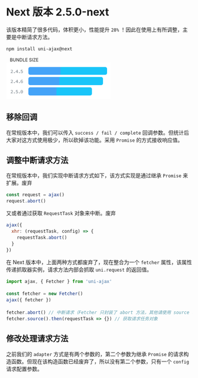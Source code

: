 # Next 版本 <Badge>2.5.0-next</Badge>

该版本精简了很多代码，体积更小，性能提升 `28%` ！因此在使用上有所调整，主要是中断请求方法。

```bash
npm install uni-ajax@next
```

<div>
  <div style="font-size:12px;color:var(--vp-c-text-2);margin-left:10px">BUNDLE SIZE</div>
  <img src="./next.png" />
</div>

## 移除回调

在常规版本中，我们可以传入 `success / fail / complete` 回调参数。但统计后大家对这方式使用极少，所以砍掉该功能。采用 `Promise` 的方式接收响应值。

## 调整中断请求方法

在常规版本中，我们实现中断请求方式如下，该方式实现是通过继承 `Promise` 来扩展。<Badge type="danger">废弃</Badge>

```js
const request = ajax()
request.abort() 
```

又或者通过获取 `RequestTask` 对象来中断。<Badge type="danger">废弃</Badge>

```js
ajax({
  xhr: (requestTask, config) => {
    requestTask.abort()
  }
})
```

在 Next 版本中，上面两种方式都废弃了，现在整合为一个 `fetcher` 属性，该属性传递抓取器实例，请求方法内部会抓取 `uni.request` 的返回值。

```js
import ajax, { Fetcher } from 'uni-ajax'

const fetcher = new Fetcher()
ajax({ fetcher })

fetcher.abort() // 中断请求（Fetcher 只封装了 abort 方法，其他请使用 source 获取使用）
fetcher.source().then(requestTask => {}) // 获取请求任务对象
```

## 修改处理请求方法

之前我们的 `adapter` 方式是有两个参数的，第二个参数为继承 `Promise` 的请求构造函数。但现在该构造函数已经废弃了，所以没有第二个参数，只有一个 `config` 请求配置参数。
